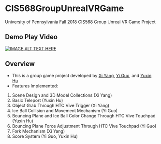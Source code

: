 # CIS568GroupUnrealVRGame
University of Pennsylvania Fall 2018 CIS568 Group Unreal VR Game Project

## Demo Play Video
[![IMAGE ALT TEXT HERE](http://img.youtube.com/vi/mWvd0XeTI0s/0.jpg)](http://www.youtube.com/watch?v=mWvd0XeTI0s)

## Overview
* This is a group game project developed by [Xi Yang](https://github.com/XiYangGit), [Yi Guo](https://github.com/GUOYI1), and [Yuxin Hu](https://github.com/HuYuxin)
* Features Implemented:
1. Scene Design and 3D Model Collections (Xi Yang)
2. Basic Teleport (Yuxin Hu)
2. Object Grab Through HTC Vive Trigger (Xi Yang)
3. Ice Ball Collision and Movement Mechanism (Yi Guo)
4. Bouncing Plane and Ice Ball Color Change Through HTC Vive Touchpad (Yuxin Hu)
5. Bouncing Plane Force Adjustment Through HTC Vive Touchpad (Yi Guo)
6. Fork Mechanism (Xi Yang)
7. Score System (Yi Guo, Yuxin Hu)
